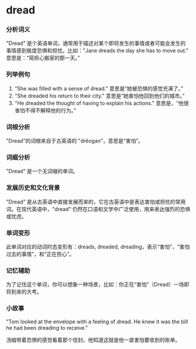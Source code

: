 # dread

### 分析词义

  

"Dread" 是个英语单词，通常用于描述对某个即将发生的事情或者可能会发生的事情感到极度恐惧和担忧。比如："Jane dreads the day she has to move out." 意思是：“简担心搬家的那一天。”

  

### 列举例句

  

1.  "She was filled with a sense of dread." 意思是“她被恐惧的感觉充满了。”
2.  "She dreaded his return to their city." 意思是“她害怕他回到他们的城市。”
3.  "He dreaded the thought of having to explain his actions." 意思是，“他很害怕不得不解释他的行为。”

  

### 词根分析

  

"Dread"的词根来自于古英语的 "drēogan"，意思是“害怕”。

  

### 词缀分析

  

"Dread" 是一个无词缀的单词。

  

### 发展历史和文化背景

  

"Dread" 是从古英语中直接发展而来的，它在古英语中是表达害怕或担忧的常用词。在现代英语中，"dread" 仍然在口语和文学中广泛使用，用来表达强烈的恐惧或忧虑。

  

### 单词变形

  

此单词对应的动词时态变形有：dreads, dreaded, dreading，表示“害怕”，“害怕过去的事情”，和“正在担心”。

  

### 记忆辅助

  

为了记住这个单词，你可以想象一种场景，比如：你正在“害怕”（Dread）一场即将到来的大考。

  

### 小故事

  

"Tom looked at the envelope with a feeling of dread. He knew it was the bill he had been dreading to receive."

  

汤姆带着恐惧的感觉看着那个信封。他知道这就是他一直害怕要收到的账单。
